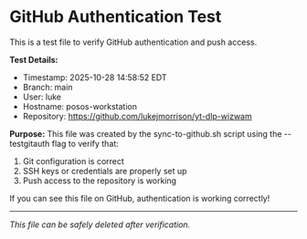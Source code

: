 # GitHub Authentication Test

This is a test file to verify GitHub authentication and push access.

**Test Details:**
- Timestamp: 2025-10-28 14:58:52 EDT
- Branch: main
- User: luke
- Hostname: posos-workstation
- Repository: https://github.com/lukejmorrison/yt-dlp-wizwam

**Purpose:**
This file was created by the sync-to-github.sh script using the --testgitauth flag
to verify that:
1. Git configuration is correct
2. SSH keys or credentials are properly set up
3. Push access to the repository is working

If you can see this file on GitHub, authentication is working correctly!

---
*This file can be safely deleted after verification.*
